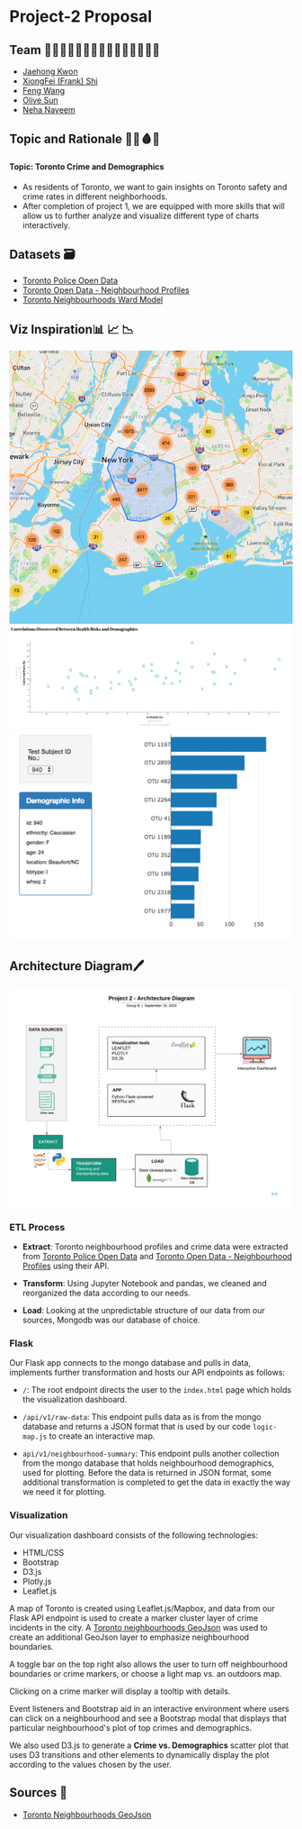# Project-2 Proposal

## Team 👨🏻‍💻👨🏻‍💻👨🏻‍💻👩🏻‍💻👩🏻‍💻

- [Jaehong Kwon](https://github.com/sssaso)
- [XiongFei (Frank) Shi](https://github.com/xshi64)
- [Feng Wang](https://github.com/FengWang1991)
- [Olive Sun](https://github.com/olivesun1213)
- [Neha Nayeem](https://github.com/neha-nayeem)

## Topic and Rationale 🌃🔪🩸📝
#### Topic: Toronto Crime and Demographics

* As residents of Toronto, we want to gain insights on Toronto safety and crime rates in different neighborhoods.
* After completion of project 1, we are equipped with more skills that will allow us to further analyze and visualize different type of charts interactively.

## Datasets 🗃
* [Toronto Police Open Data](https://data.torontopolice.on.ca/pages/open-data)
* [Toronto Open Data - Neighbourhood Profiles](https://open.toronto.ca/dataset/neighbourhood-profiles/)
* [Toronto Neighbourhoods Ward Model](https://www.toronto.ca/city-government/data-research-maps/neighbourhoods-communities/ward-profiles/47-ward-model/)

## Viz Inspiration📊 📈 📉
![map](static/img/map.png)
![scatter-plot](static/img/scatter-plot.png)
![bar-chart](static/img/plotly.png)

## Architecture Diagram🖊
![Diagram](static/img/diagram.png)

### ETL Process
* **Extract**: Toronto neighbourhood profiles and crime data were extracted from [Toronto Police Open Data](https://data.torontopolice.on.ca/pages/open-data) and [Toronto Open Data - Neighbourhood Profiles](https://open.toronto.ca/dataset/neighbourhood-profiles/) using their API.

* **Transform**: Using Jupyter Notebook and pandas, we cleaned and reorganized the data according to our needs.

* **Load**: Looking at the unpredictable structure of our data from our sources, Mongodb was our database of choice.

### Flask
Our Flask app connects to the mongo database and pulls in data, implements further transformation and hosts our API endpoints as follows:

* `/`: The root endpoint directs the user to the `index.html` page which holds the visualization dashboard.

* `/api/v1/raw-data`: This endpoint pulls data as is from the mongo database and returns a JSON format that is used by our code `logic-map.js` to create an interactive map.

* `api/v1/neighbourhood-summary`: This endpoint pulls another collection from the mongo database that holds neighbourhood demographics, used for plotting. Before the data is returned in JSON format, some additional transformation is completed to get the data in exactly the way we need it for plotting.

### Visualization
Our visualization dashboard consists of the following technologies:
* HTML/CSS
* Bootstrap
* D3.js
* Plotly.js
* Leaflet.js 

A map of Toronto is created using Leaflet.js/Mapbox, and data from our Flask API endpoint is used to create a marker cluster layer of crime incidents in the city. A [Toronto neighbourhoods GeoJson](https://github.com/jasonicarter/toronto-geojson) was used to create an additional GeoJson layer to emphasize neighbourhood boundaries.

A toggle bar on the top right also allows the user to turn off neighbourhood boundaries or crime markers, or choose a light map vs. an outdoors map.

Clicking on a crime marker will display a tooltip with details.

Event listeners and Bootstrap aid in an interactive environment where users can click on a neighbourhood and see a Bootstrap modal that displays that particular neighbourhood's plot of top crimes and demographics.

We also used D3.js to generate a **Crime vs. Demographics** scatter plot that uses D3 transitions and other elements to dynamically display the plot according to the values chosen by the user.

## Sources 🔗
* [Toronto Neighbourhoods GeoJson](https://github.com/jasonicarter/toronto-geojson)
